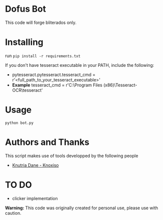 # Dofus Bot

This code will forge bliterados only.

# Installing

run `pip install -r requirements.txt` 

If you don't have tesseract executable in your PATH, include the following:

* pytesseract.pytesseract.tesseract_cmd = r'<full_path_to_your_tesseract_executable>'
* **Example** tesseract_cmd = r'C:\Program Files (x86)\Tesseract-OCR\tesseract'

# Usage

`python bot.py`

# Authors and Thanks
This script makes use of tools developped by the following people
- [Knutria Dane - Knoxiso](https://github.com/knoxisus)

# TO DO
- clicker implementation


**Warning:** This code was originally created for personal use, please use with caution.
